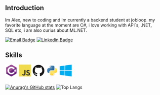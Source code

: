 ##                          Introduction

Im Alex, new to coding and im currently a backend student at jobloop.
my favorite language at the moment are C#, i love working with API`s, .NET, SQL etc, i am also curius about ML.NET. 


[![Email Badge](https://img.shields.io/badge/Gmail-D14836?style=for-the-badge&logo=gmail&logoColor=white)](mailto:bax082024@gmail.com)
[![Linkedin Badge](https://img.shields.io/badge/LinkedIn-blue?style=for-the-badge&logo=linkedin&logoColor=white)](https://www.linkedin.com/in/www.linkedin.com/in/alexander-busch-2789b4334/)
## Skills
<div>
  <img src="images/csharp.svg" alt="C#" width="40" height="40">
  <img src="images/javascript-original.svg" alt="JavaScript" width="40" height="40">
  <img src="images/github-original.svg" alt="GitHub" width="40" height="40">
  <img src="images/python-original.svg" alt="Python" width="40" height="40">
  <img src="images/windows8-original.svg" alt="Windows" width="40" height="40">
</div>

###
[![Anurag's GitHub stats](https://github-readme-stats.vercel.app/api?username=bax082024&hide=stars&show_icons=true&bg_color=0d1117&title_color=ffffff&icon_color=79ff97&text_color=ffffff&border_color=30363d&border_radius=10)](https://github.com/bax082024/github-readme-stats)
![Top Langs](https://github-readme-stats.vercel.app/api/top-langs/?username=bax082024&layout=compact&bg_color=0d1117&title_color=ffffff&text_color=ffffff&border_color=30363d&border_radius=10)
